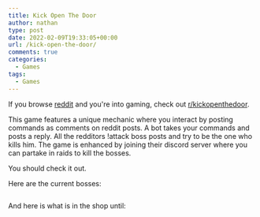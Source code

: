 ```yaml
---
title: Kick Open The Door
author: nathan
type: post
date: 2022-02-09T19:33:05+00:00
url: /kick-open-the-door/
comments: true
categories:
  - Games
tags:
  - Games
---
```

If you browse [reddit][1] and you're into gaming, check out [r/kickopenthedoor][2].

<!--more-->

This game features a unique mechanic where you interact by posting commands as comments on reddit posts. A bot takes your commands and posts a reply. All the redditors !attack boss posts and try to be the one who kills him. The game is enhanced by joining their discord server where you can partake in raids to kill the bosses.

You should check it out.

Here are the current bosses:
<span id="last-update"></span>
<div id="boss-list"></div>


And here is what is in the shop until:
<span id="shop-expires"></span>

<div id="shop-info"></div>

 [1]: https://www.reddit.com
 [2]: https://www.reddit.com/r/kickopenthedoor

<style>
    div#boss-list {
        display: flex;
        flex-direction: row;
        width: 100%;
        flex-wrap: wrap;
    }
    .boss-info {
        background: #fff;
        border-radius: 2px;
        display: inline-block;
        min-height: 150px;
        margin: 1rem;
        position: relative;
        width: 300px;
        box-shadow: 0 19px 38px rgb(0 0 0 / 30%), 0 15px 12px rgb(0 0 0 / 22%);
        flex: none;
    }
    .boss-attributes {
        display: flex;
    }
    .boss-attributes span {
        display: block;
        width: 100%;
        padding: 5px;
        margin: 3px;
        border-radius: 5px;
        color: black;
    }
    .boss-attributes span.weak {
        background: #9c9;
    }
    .boss-attributes span.neutral {
        background: #dddcdc;
    }
    .boss-attributes span.resist {
        background: #d98b8b;
    }
    span.element {
        padding: 0 0.2em;
    }
    span.element:before {
        font-size: 1.2em;
        padding-right: 0.15em;
        margin-left: -0.5em;
        text-decoration: none;
        color: #ccc;
        font-family: "Noto Color Emoji", "Apple Color Emoji", "Segoe UI Emoji", Times, Symbola, Aegyptus, Code2000, Code2001, Code2002, Musica, serif, LastResort;
        font-variant-emoji: emoji;
    }
    span.element.Havoc:before {
        content: '⚔'
    }
    span.element.Almighty:before {
        content: '👼'
    }
    span.element.Sinful:before {
        content: '😈'
    }
    span.element.Bless:before {
        content: '✝'
    }
    span.element.Curse:before {
        content: '☠'
    }
    span.element.Lawful:before {
        content: '🏛'
    }
    span.element.Order:before {
        content: '☯'
    }
    span.element.Chaos:before {
        content: '🗯'
    }
    span.element.Light:before {
        content: '☀'
    }
    span.element.Dark:before {
        content: '🌌'
    }
    .boss-info .header {
        background: #6091de;
        padding: 8px;
    }
    .boss-info .header a {
        display: block;
        color: white;
        text-align: center;
    }
    .boss-info .header a .hp {
        display: block;
    }
    .boss-content {
        padding: 8px 16px 16px 16px;
    }
</style>

<script>
    window.addEventListener('DOMContentLoaded', () => $.getJSON('https://firebasestorage.googleapis.com/v0/b/thewizardsmanse-8e843.appspot.com/o/kotd.json?alt=media', data => {
        const lastUpdate = $('#last-update');
        lastUpdate.text(new Date(data.generated));

        const bossList = $('#boss-list');
        data.posts.forEach(boss => {
            const bossInfo = $('<div class="boss-info"></div>');
            const totalHP = boss.title.match(/\[Health:([0-9]+)\]/)[1];
            const title = boss.title.replace(/\[Health:[0-9]+\]/, '');
            const remainingHP = boss.link_flair_text.match(/\[Health: ([0-9]+)\]/)[1];
            bossInfo.append(`<div class="header"><a href="https://www.reddit.com${boss.permalink}">${title}<span class="hp">[Health: ${remainingHP} / ${totalHP}]</span></a></div>`);
            const bossContent = $(`<div class="boss-content"><a href="https://www.reddit.com${boss.permalink}"><img src="${boss.thumbnail}"></img></a></div>`);
            const bossAttributes = $('<div class="boss-attributes"></div>');
            const weak = $('<span class="weak"></span>');
            boss.weak.forEach(x => weak.append(`<span class="element ${x}">${x}</span>`));
            bossAttributes.append(weak);
            const neutral = $('<span class="neutral"></span>');
            boss.neutral.forEach(x => neutral.append(`<span class="element ${x}">${x}</span>`));
            bossAttributes.append(neutral);
            const resist = $('<span class="resist"></span>');
            boss.resist.forEach(x => resist.append(`<span class="element ${x}">${x}</span>`));
            bossAttributes.append(resist);
            bossContent.append(bossAttributes);
            bossInfo.append(bossContent)
            bossList.append(bossInfo);
        });

        const shopExpires = $('#shop-expires');
        shopExpires.text(new Date(data.shop.expires * 1000));

        const shopTable = $('<table><tr><th>Id</th><th>Name</th><th>Price></th><th>Damage</th><th>Duration</th><th>Element</th></tr></table>');
        data.shop.items.forEach(item => {
            const row = $(`<tr><td>${item.id}</td><td>${item.name}</td><td>${item.price}</td><td>${item.damage}</td><td>${item.duration}</td><td><span class="element ${item.element}">${item.element}</span></td></tr>`);
            shopTable.append(row);
        });
        const shop = $('#shop-info');
        shop.appaend(shopTable);
    }));
</script>
